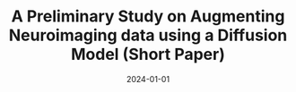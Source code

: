 ---
title: "A Preliminary Study on Augmenting Neuroimaging data using a Diffusion Model (Short Paper)"
collection: publications
category: conferences
permalink: /publication/2024-01-01-A-Preliminary-Study-on-Augmenting-Neuroimaging-data-using-a-Diffusion-Model-Short-Paper
date: 2024-01-01
venue: 'In Proc. of the 3rd AIxIA Workshop on Artificial Intelligence For Healthcare (HC@AIxIA 2024) co-located with the 23rd International Conference of the Italian Association for Artificial Intelligence (AIxIA 2024), Bolzano, Italy, 27-28 November 2024'
paperurl: 'https://ceur-ws.org/Vol-3880/paper24.pdf'
citation: ' Andrea Basile,  Fabio Calefato,  Filippo Lanubile,  Giancarlo Logroscino,  Giulio Mallardi,  Benedetta Tafuri, &quot;A Preliminary Study on Augmenting Neuroimaging data using a Diffusion Model (Short Paper).&quot; <i>In Proc. of the 3rd AIxIA Workshop on Artificial Intelligence For Healthcare (HC@AIxIA 2024) co-located with the 23rd International Conference of the Italian Association for Artificial Intelligence (AIxIA 2024), Bolzano, Italy, 27-28 November 2024</i>, 2024.'
doi: https://ceur-ws.org/Vol-3880/paper24.pdf
---
